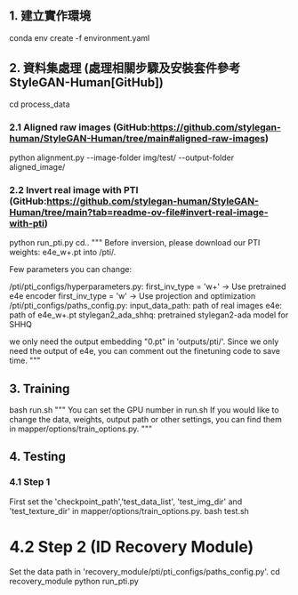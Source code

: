 ## 1. 建立實作環境
conda env create -f environment.yaml

## 2. 資料集處理 (處理相關步驟及安裝套件參考 StyleGAN-Human[GitHub])
cd process_data

### 2.1 Aligned raw images (GitHub:https://github.com/stylegan-human/StyleGAN-Human/tree/main#aligned-raw-images)
python alignment.py --image-folder img/test/ --output-folder aligned_image/

### 2.2 Invert real image with PTI (GitHub:https://github.com/stylegan-human/StyleGAN-Human/tree/main?tab=readme-ov-file#invert-real-image-with-pti)
python run_pti.py
cd..
"""
Before inversion, please download our PTI weights: e4e_w+.pt into /pti/.

Few parameters you can change:

/pti/pti_configs/hyperparameters.py:
first_inv_type = 'w+' -> Use pretrained e4e encoder
first_inv_type = 'w' -> Use projection and optimization
/pti/pti_configs/paths_config.py:
input_data_path: path of real images
e4e: path of e4e_w+.pt
stylegan2_ada_shhq: pretrained stylegan2-ada model for SHHQ

we only need the output embedding "0.pt" in 'outputs/pti/'. 
Since we only need the output of e4e, you can comment out the finetuning code to save time.
"""

## 3. Training
bash run.sh
"""
You can set the GPU number in run.sh
If you would like to change the data, weights, output path or other settings, 
you can find them in mapper/options/train_options.py.
"""

## 4. Testing

### 4.1 Step 1
First set the 'checkpoint_path','test_data_list', 'test_img_dir' and 'test_texture_dir' in mapper/options/train_options.py.
bash test.sh

# 4.2 Step  2 (ID Recovery Module)
Set the data path in 'recovery_module/pti/pti_configs/paths_config.py'.
cd recovery_module
python run_pti.py
